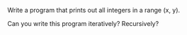 Write a program that prints out all integers in a range (x, y).

Can you write this program iteratively? Recursively?
